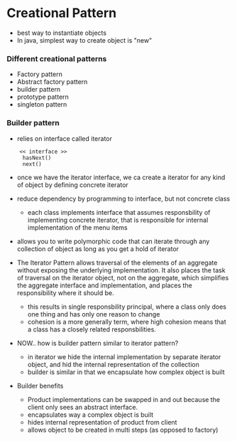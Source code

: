 <h1> Creational Pattern </h1>

- best way to instantiate objects
- In java, simplest way to create object is "new"

<h3> Different creational patterns </h3>

- Factory pattern
- Abstract factory pattern
- builder pattern
- prototype pattern
- singleton pattern


<h3> Builder pattern </h3>

- relies on interface called iterator

```
    << interface >> 
     hasNext()
     next()
```
- once we have the iterator interface, we ca create a iterator for any kind of object by defining concrete iterator
- reduce dependency by programming to interface, but not concrete class
  - each class implements interface that assumes responsbility of implementing concrete iterator, that is
    responsible for internal implementation of the menu items
- allows you to write polymorphic code that can iterate through any collection of object as long as you get a hold of
 iterator
 - The Iterator Pattern allows traversal of the elements of an aggregate without exposing the underlying implementation.
It also places the task of traversal on the iterator object, not on the aggregate, which simplifies the aggregate interface and implementation, and places the responsibility where it should be.
    - this results in single responsbility principal, where a class only does one thing and has only one reason to change
    - cohesion is a more generally term, where high cohesion means that a class has a closely related responsbilities.
    
- NOW.. how is builder pattern similar to iterator pattern?
    - in iterator we hide the internal implementation by separate iterator object, and hid the internal representation of the collection
    - builder is similar in that we encapsulate how complex object is built
- Builder benefits
    - Product implementations can be swapped in and out because the client only sees an abstract interface.
    - encapsulates way a complex object is built
    - hides internal representation of product from client
    - allows object to be created in multi steps (as opposed to factory)
